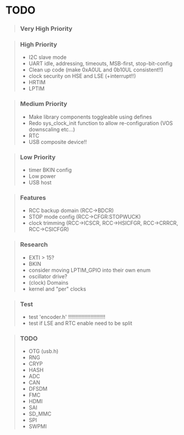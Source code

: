 # TODO
>### Very High Priority

>### High Priority
>* I2C slave mode
>* UART idle, addressing, timeouts, MSB-first, stop-bit-config
>* Clean up code (make 0xA0UL and 0b10UL consistent!!)
>* clock security on HSE and LSE (+interrupt!!)
>* HRTIM
>* LPTIM

>### Medium Priority
>* Make library components toggleable using defines
>* Redo sys_clock_init function to allow re-configuration (VOS downscaling etc...)
>* RTC
>* USB composite device!!

>### Low Priority
>* timer BKIN config
>* Low power
>* USB host

>### Features
>* RCC backup domain (RCC->BDCR)
>* STOP mode config (RCC->CFGR:STOPWUCK)
>* clock trimming (RCC->ICSCR, RCC->HSICFGR, RCC->CRRCR, RCC->CSICFGR)

>### Research
>* EXTI > 15?
>* BKIN
>* consider moving LPTIM_GPIO into their own enum
>* oscillator drive?
>* (clock) Domains
>* kernel and "per" clocks

>### Test
>* test 'encoder.h' !!!!!!!!!!!!!!!!!!!!!!!!!
>* test if LSE and RTC enable need to be split

>### TODO
>* OTG      (usb.h)
>* RNG
>* CRYP
>* HASH
>* ADC
>* CAN
>* DFSDM
>* FMC
>* HDMI
>* SAI
>* SD_MMC
>* SPI
>* SWPMI



